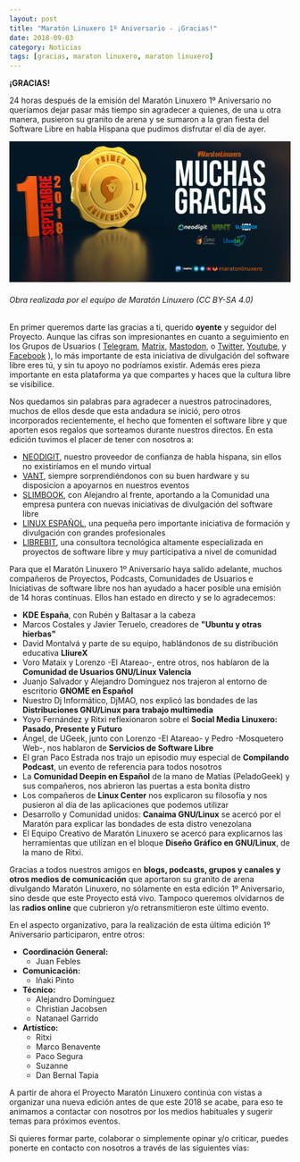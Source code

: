 ```yaml
---
layout: post
title: "Maratón Linuxero 1º Aniversario - ¡Gracias!"
date: 2018-09-03
category: Noticias
tags: [gracias, maraton linuxero, maraton linuxero]
---
```


**¡GRACIAS!**

24 horas después de la emisión del Maratón Linuxero 1º Aniversario no queríamos dejar pasar más tiempo sin agradecer a quienes, de una u otra manera, pusieron su granito de arena y se sumaron a la gran fiesta del Software Libre en habla Hispana que pudimos disfrutar el día de ayer.

![#Prensa](/media/06_MARATON1Aniversario/Muchas_gracias.png)
###### Obra realizada por el equipo de Maratón Linuxero (CC BY-SA 4.0)


En primer queremos darte las gracias a ti, querido **oyente** y seguidor del Proyecto. Aunque las cifras son impresionantes en cuanto a seguimiento en los Grupos de Usuarios ( [Telegram](https://t.me/maratonlinuxero), [Matrix](https://riot.im/app/#/room/#maratonlinuxero:matrix.org), [Mastodon](https://mastodon.social/@maratonlinuxero), o [Twitter](https://twitter.com/maratonlinuxero), [Youtube](https://www.youtube.com/maratonlinuxero), y [Facebook](https://www.facebook.com/maraton.linuxero.7) ), lo más importante de esta iniciativa de divulgación del software libre eres tú, y sin tu apoyo no podríamos existir. Además eres pieza importante en esta plataforma ya que compartes y haces que la cultura libre se visibilice.

Nos quedamos sin palabras para agradecer a nuestros patrocinadores, muchos de ellos desde que esta andadura se inició, pero otros incorporados recientemente, el hecho que fomenten el software libre y que aporten esos regalos que sorteamos durante nuestros directos. En esta edición tuvimos el placer de tener con nosotros a:

* [NEODIGIT](https://www.neodigit.net/), nuestro proveedor de confianza de habla hispana, sin ellos no existiríamos en el mundo virtual
* [VANT](http://www.vantpc.es), siempre sorprendiéndonos con su buen hardware y su disposicíon a apoyarnos en nuestros eventos
* [SLIMBOOK](https://slimbook.es/), con Alejandro al frente, aportando a la Comunidad una empresa puntera con nuevas iniciativas de divulgación del software libre
* [LINUX ESPAÑOL](https://linuxespanol.net/), una pequeña pero importante iniciativa de formación y divulgación con grandes profesionales
* [LIBREBIT](https://www.librebit.com/), una consultora tecnológica altamente especializada en proyectos de software libre y muy participativa a nivel de comunidad


Para que el Maratón Linuxero 1º Aniversario haya salido adelante, muchos compañeros de Proyectos, Podcasts, Comunidades de Usuarios e Iniciativas de software libre nos han ayudado a hacer posible una emisión de 14 horas contínuas. Ellos han estado en directo y se lo agradecemos:

* **KDE España**, con Rubén y Baltasar a la cabeza
* Marcos Costales y Javier Teruelo, creadores de **"Ubuntu y otras hierbas"**
* David Montalvá y parte de su equipo, hablándonos de su distribución educativa **LliureX**
* Voro Mataix y Lorenzo -El Atareao-, entre otros, nos hablaron de la **Comunidad de Usuarios GNU/Linux Valencia**
* Juanjo Salvador y Alejandro Domínguez nos trajeron al entorno de escritorio **GNOME en Español**
* Nuestro Dj Informático, DjMAO, nos explicó las bondades de las **Distribuciones GNU/Linux para trabajo multimedia**
* Yoyo Fernández y Ritxi reflexionaron sobre el **Social Media Linuxero: Pasado, Presente y Futuro**
* Ángel, de UGeek, junto con Lorenzo -El Atareao- y Pedro -Mosquetero Web-, nos hablaron de **Servicios de Software Libre**
* El gran Paco Estrada nos trajo un episodio muy especial de **Compilando Podcast**, un evento de referencia para todos nosotros
* La **Comunidad Deepin en Español** de la mano de Matías (PeladoGeek) y sus compañeros, nos abrieron las puertas a esta bonita distro
* Los compañeros de **Linux Center** nos explicaron su filosofía y nos pusieron al día de las aplicaciones que podemos utilizar
* Desarrollo y Comunidad unidos: **Canaima GNU/Linux** se acercó por el Maratón para explicar las bondades de esta distro venezolana
* El Equipo Creativo de Maratón Linuxero se acercó para explicarnos las herramientas que utilizan en el bloque **Diseño Gráfico en GNU/Linux**, de la mano de Ritxi.



Gracias a todos nuestros amigos en **blogs, podcasts, grupos y canales y otros medios de comunicación** que aportaron su granito de arena divulgando Maratón Linuxero, no sólamente en esta edición 1º Aniversario, sino desde que este Proyecto está vivo. Tampoco queremos olvidarnos de las **radios online** que cubrieron y/o retransmitieron este último evento.


En el aspecto organizativo, para la realización de esta última edición 1º Aniversario participaron, entre otros:

* **Coordinación General:**
	+ Juan Febles
* **Comunicación:**
	+ Iñaki Pinto
* **Técnico:**
	* Alejandro Domínguez
	* Christian Jacobsen
	* Natanael Garrido
* **Artístico:**
	* Ritxi
	* Marco Benavente
	* Paco Segura
	* Suzanne
	* Dan Bernal Tapia
	   


A partir de ahora el Proyecto Maratón Linuxero continúa con vistas a organizar una nueva edición antes de que este 2018 se acabe, para eso te animamos a contactar con nosotros por los medios habituales y sugerir temas para próximos eventos.



Si quieres formar parte, colaborar o simplemente opinar y/o criticar, puedes ponerte en contacto con nosotros a través de las siguientes vías:
